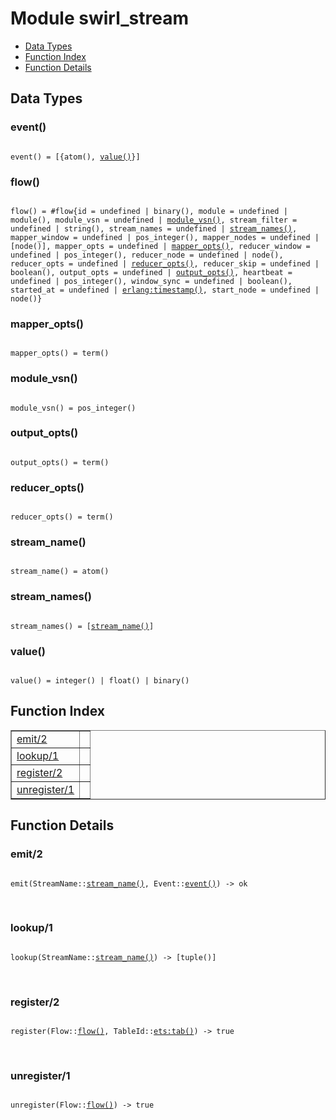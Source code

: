 

# Module swirl_stream #
* [Data Types](#types)
* [Function Index](#index)
* [Function Details](#functions)

<a name="types"></a>

## Data Types ##




### <a name="type-event">event()</a> ###


<pre><code>
event() = [{atom(), <a href="#type-value">value()</a>}]
</code></pre>




### <a name="type-flow">flow()</a> ###


<pre><code>
flow() = #flow{id = undefined | binary(), module = undefined | module(), module_vsn = undefined | <a href="#type-module_vsn">module_vsn()</a>, stream_filter = undefined | string(), stream_names = undefined | <a href="#type-stream_names">stream_names()</a>, mapper_window = undefined | pos_integer(), mapper_nodes = undefined | [node()], mapper_opts = undefined | <a href="#type-mapper_opts">mapper_opts()</a>, reducer_window = undefined | pos_integer(), reducer_node = undefined | node(), reducer_opts = undefined | <a href="#type-reducer_opts">reducer_opts()</a>, reducer_skip = undefined | boolean(), output_opts = undefined | <a href="#type-output_opts">output_opts()</a>, heartbeat = undefined | pos_integer(), window_sync = undefined | boolean(), started_at = undefined | <a href="erlang.md#type-timestamp">erlang:timestamp()</a>, start_node = undefined | node()}
</code></pre>




### <a name="type-mapper_opts">mapper_opts()</a> ###


<pre><code>
mapper_opts() = term()
</code></pre>




### <a name="type-module_vsn">module_vsn()</a> ###


<pre><code>
module_vsn() = pos_integer()
</code></pre>




### <a name="type-output_opts">output_opts()</a> ###


<pre><code>
output_opts() = term()
</code></pre>




### <a name="type-reducer_opts">reducer_opts()</a> ###


<pre><code>
reducer_opts() = term()
</code></pre>




### <a name="type-stream_name">stream_name()</a> ###


<pre><code>
stream_name() = atom()
</code></pre>




### <a name="type-stream_names">stream_names()</a> ###


<pre><code>
stream_names() = [<a href="#type-stream_name">stream_name()</a>]
</code></pre>




### <a name="type-value">value()</a> ###


<pre><code>
value() = integer() | float() | binary()
</code></pre>

<a name="index"></a>

## Function Index ##


<table width="100%" border="1" cellspacing="0" cellpadding="2" summary="function index"><tr><td valign="top"><a href="#emit-2">emit/2</a></td><td></td></tr><tr><td valign="top"><a href="#lookup-1">lookup/1</a></td><td></td></tr><tr><td valign="top"><a href="#register-2">register/2</a></td><td></td></tr><tr><td valign="top"><a href="#unregister-1">unregister/1</a></td><td></td></tr></table>


<a name="functions"></a>

## Function Details ##

<a name="emit-2"></a>

### emit/2 ###

<pre><code>
emit(StreamName::<a href="#type-stream_name">stream_name()</a>, Event::<a href="#type-event">event()</a>) -&gt; ok
</code></pre>
<br />

<a name="lookup-1"></a>

### lookup/1 ###

<pre><code>
lookup(StreamName::<a href="#type-stream_name">stream_name()</a>) -&gt; [tuple()]
</code></pre>
<br />

<a name="register-2"></a>

### register/2 ###

<pre><code>
register(Flow::<a href="#type-flow">flow()</a>, TableId::<a href="ets.md#type-tab">ets:tab()</a>) -&gt; true
</code></pre>
<br />

<a name="unregister-1"></a>

### unregister/1 ###

<pre><code>
unregister(Flow::<a href="#type-flow">flow()</a>) -&gt; true
</code></pre>
<br />

